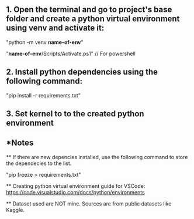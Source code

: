 ## 1. Open the terminal and go to project's base folder and create a python virtual environment using venv and activate it:
"python -m venv **name-of-env**" 

"**name-of-env**/Scripts/Activate.ps1" // For powershell

## 2. Install python dependencies using the following command:
"pip install -r requirements.txt"

## 3. Set kernel to to the created python environment  

## *Notes
** If there are new depencies installed, use the following command to store the dependecies to the list.

"pip freeze > requirements.txt"  

** Creating python virtual environment guide for VSCode:
https://code.visualstudio.com/docs/python/environments

** Dataset used are NOT mine. Sources are from public datasets like Kaggle.
